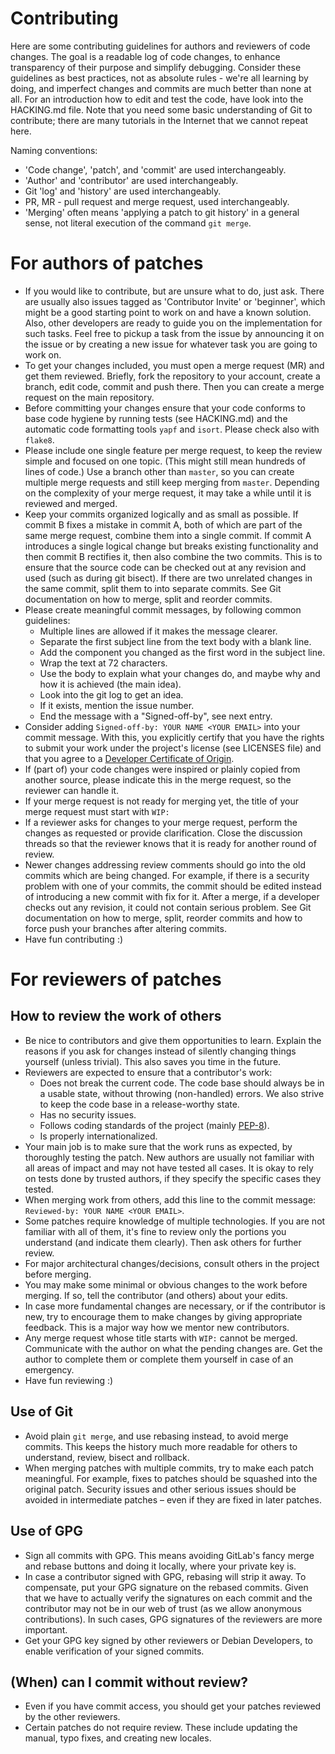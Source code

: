 # Contributing
Here are some contributing guidelines for authors and reviewers of code changes.
The goal is a readable log of code changes, to enhance transparency of their
purpose and simplify debugging. Consider these guidelines as best practices, not
as absolute rules - we're all learning by doing, and imperfect changes and
commits are much better than none at all. For an introduction how to edit and
test the code, have look into the HACKING.md file. Note that you need some basic
understanding of Git to contribute; there are many tutorials in the Internet
that we cannot repeat here.


Naming conventions:
* 'Code change', 'patch', and 'commit' are used interchangeably.
* 'Author' and 'contributor' are used interchangeably.
* Git 'log' and 'history' are used interchangeably.
* PR, MR - pull request and merge request, used interchangeably.
* 'Merging' often means 'applying a patch to git history' in a general sense,
  not literal execution of the command `git merge`.


# For authors of patches
* If you would like to contribute, but are unsure what to do, just ask. There
  are usually also issues tagged as 'Contributor Invite' or 'beginner', which
  might be a good starting point to work on and have a known solution. Also,
  other developers are ready to guide you on the implementation for such tasks.
  Feel free to pickup a task from the issue by announcing it on the issue or by
  creating a new issue for whatever task you are going to work on.
* To get your changes included, you must open a merge request (MR) and get them
  reviewed. Briefly, fork the repository to your account, create a branch, edit
  code, commit and push there. Then you can create a merge request on the main
  repository.
* Before committing your changes ensure that your code conforms to base code
  hygiene by running tests (see HACKING.md) and the automatic code formatting
  tools `yapf` and `isort`. Please check also with `flake8`.
* Please include one single feature per merge request, to keep the review simple
  and focused on one topic. (This might still mean hundreds of lines of code.)
  Use a branch other than `master`, so you can create multiple merge requests
  and still keep merging from `master`. Depending on the complexity of your
  merge request, it may take a while until it is reviewed and merged.
* Keep your commits organized logically and as small as possible. If commit B
  fixes a mistake in commit A, both of which are part of the same merge request,
  combine them into a single commit. If commit A introduces a single logical
  change but breaks existing functionality and then commit B rectifies it, then
  also combine the two commits. This is to ensure that the source code can be
  checked out at any revision and used (such as during git bisect). If there are
  two unrelated changes in the same commit, split them to into separate commits.
  See Git documentation on how to merge, split and reorder commits.
* Please create meaningful commit messages, by following common guidelines:
    * Multiple lines are allowed if it makes the message clearer.
    * Separate the first subject line from the text body with a blank line.
	* Add the component you changed as the first word in the subject line.
    * Wrap the text at 72 characters.
    * Use the body to explain what your changes do, and maybe why and how it is
      achieved (the main idea).
	* Look into the git log to get an idea.
	* If it exists, mention the issue number.
	* End the message with a "Signed-off-by", see next entry.
* Consider adding `Signed-off-by: YOUR NAME <YOUR EMAIL>` into your commit
  message. With this, you explicitly certify that you have the rights to submit
  your work under the project's license (see LICENSES file) and that you agree
  to a [Developer Certificate of Origin](http://developercertificate.org/).
* If (part of) your code changes were inspired or plainly copied from another
  source, please indicate this in the merge request, so the reviewer can handle
  it.
* If your merge request is not ready for merging yet, the title of your merge
  request must start with
  `WIP:`
* If a reviewer asks for changes to your merge request, perform the changes as
  requested or provide clarification. Close the discussion threads so that the
  reviewer knows that it is ready for another round of review.
* Newer changes addressing review comments should go into the old commits which
  are being changed. For example, if there is a security problem with one of
  your commits, the commit should be edited instead of introducing a new commit
  with fix for it. After a merge, if a developer checks out any revision, it
  could not contain serious problem. See Git documentation on how to merge,
  split, reorder commits and how to force push your branches after altering
  commits.
* Have fun contributing :)


# For reviewers of patches

## How to review the work of others
* Be nice to contributors and give them opportunities to learn. Explain the
  reasons if you ask for changes instead of silently changing things yourself
  (unless trivial). This also saves you time in the future.
* Reviewers are expected to ensure that a contributor's work:
    * Does not break the current code. The code base should always be in a
	  usable state, without throwing (non-handled) errors. We also strive to
	  keep the code base in a release-worthy state.
    * Has no security issues.
    * Follows coding standards of the project
	  (mainly [PEP-8](https://www.python.org/dev/peps/pep-0008/)).
    * Is properly internationalized.
* Your main job is to make sure that the work runs as expected, by thoroughly
  testing the patch. New authors are usually not familiar with all areas of
  impact and may not have tested all cases. It is okay to rely on tests done by
  trusted authors, if they specify the specific cases they tested.
* When merging work from others, add this line to the commit message:
  `Reviewed-by: YOUR NAME <YOUR EMAIL>`.
* Some patches require knowledge of multiple technologies. If you are not
  familiar with all of them, it's fine to review only the portions you
  understand (and indicate them clearly). Then ask others for further review.
* For major architectural changes/decisions, consult others in the project
  before merging.
* You may make some minimal or obvious changes to the work before merging. If
  so, tell the contributor (and others) about your edits.
* In case more fundamental changes are necessary, or if the contributor is new,
  try to encourage them to make changes by giving appropriate feedback. This is
  a major way how we mentor new contributors.
* Any merge request whose title starts with `WIP:` cannot be merged. Communicate
  with the author on what the pending changes are. Get the author to complete
  them or complete them yourself in case of an emergency.
* Have fun reviewing :)


## Use of Git
* Avoid plain `git merge`, and use rebasing instead, to avoid merge commits.
  This keeps the history much more readable for others to understand, review,
  bisect and rollback.
* When merging patches with multiple commits, try to make each patch meaningful.
  For example, fixes to patches should be squashed into the original patch.
  Security issues and other serious issues should be avoided in intermediate
  patches – even if they are fixed in later patches.


## Use of GPG
* Sign all commits with GPG. This means avoiding GitLab's fancy merge and rebase
  buttons and doing it locally, where your private key is.
* In case a contributor signed with GPG, rebasing will strip it away. To
  compensate, put your GPG signature on the rebased commits. Given that we have
  to actually verify the signatures on each commit and the contributor may not
  be in our web of trust (as we allow anonymous contributions). In such cases,
  GPG signatures of the reviewers are more important.
* Get your GPG key signed by other reviewers or Debian Developers, to enable
  verification of your signed commits.


## (When) can I commit without review?
* Even if you have commit access, you should get your patches reviewed by the
  other reviewers.
* Certain patches do not require review. These include updating the manual, typo
  fixes, and creating new locales.
